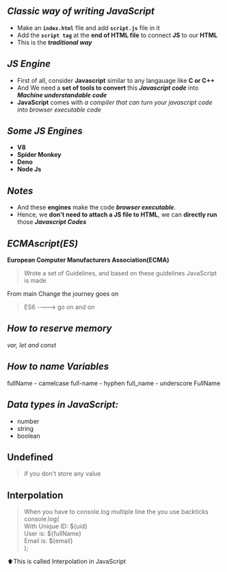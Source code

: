 ## _Classic way of writing JavaScript_
- Make an **`index.html`** file and add **`script.js`** file in it
- Add the **`script tag`** at the **end of HTML file** to connect **JS** to our **HTML**
- This is the **_traditional way_**

## _JS Engine_ 
- First of all, consider **Javascript** similar to any langauage like **C or C++**
- And We need a **set of tools to convert** this _**Javascript code**_ into _**Machine understandable code**_
- **JavaScript** comes with _a compiler that can turn your javascript code into browser executable code_ 

## _Some JS Engines_
- **V8**
- **Spider Monkey**
- **Deno**
- **Node Js**

## _Notes_
- And these **engines** make the code **_browser executable_**.
- Hence, we **don't need to attach a JS file to HTML**, we can **directly run** those _**Javascript Codes**_

## _ECMAscript(ES)_
<b>European Computer Manufacturers Association(ECMA)</b>
> Wrote a set of Guidelines, and based on these guidelines JavaScript is made

From main Change the journey goes on<br>
> ES6 ----> go on and on


## _How to reserve memory_ 
  _var, let and const_

## _How to name Variables_
fullName - camelcase
full-name - hyphen
full_name - underscore
FullName

## _Data types in JavaScript:_
- number
- string
- boolean

## Undefined
> if you don't store any value 

## Interpolation
> When you have to console.log multiple line the you use backticks<br>
console.log(<backticks><br>
 With Unique ID: ${uid}<br>
 User is: ${fullName}<br>
 Email is: ${email}<br>
 <backticks>);

 ⬆️This is called Interpolation in JavaScript
